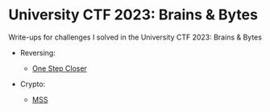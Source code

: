 # University CTF 2023: Brains & Bytes
Write-ups for challenges I solved in the University CTF 2023: Brains & Bytes

* Reversing:
  - <a href="./One_Step_Closer">One Step Closer</a>

* Crypto:
  - <a href="./MSS">MSS</a>
